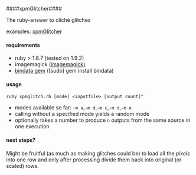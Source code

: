 ####xpmGlitcher####

The ruby-answer to cliché glitches

examples: [xpmGlitcher][1]

#### requirements ####

 - ruby > 1.8.7 (tested on 1.9.2)
 - imagemagick ([imagemagick)][2]
 - [bindata gem][3] ([sudo] gem install bindata)

#### usage ####
`ruby xpmglitch.rb [mode] <inputfile> [output count]"`

 - modes available so far: `-m a`,`-m d`,`-m c`,`-m d`,`-m e`
 - calling without a specified mode yields a random mode
 - optionally takes a number to produce `n` outputs from the same source in one execution

#### next steps? #####
Might be fruitful (as much as making glitches could be) to load all the *pixels* into one row and only after processing divide them back into original (or scaled) rows.


  [1]: http://www.kaniowski.info/XpmGlitcher/
  [2]: http://www.imagemagick.org/
  [3]: http://rubygems.org/gems/bindata
